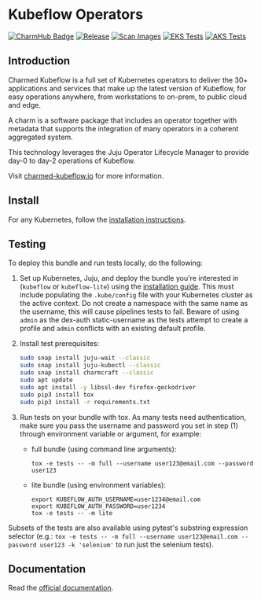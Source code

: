 # Kubeflow Operators
[![CharmHub Badge](https://charmhub.io/kubeflow/badge.svg)](https://charmhub.io/kubeflow)
[![Release](https://github.com/canonical/bundle-kubeflow/actions/workflows/release-bundle-to-charmhub.yaml/badge.svg)](https://github.com/canonical/bundle-kubeflow/actions/workflows/release-bundle-to-charmhub.yaml)
[![Scan Images](https://github.com/canonical/bundle-kubeflow/actions/workflows/scan-images.yaml/badge.svg)](https://github.com/canonical/bundle-kubeflow/actions/workflows/scan-images.yaml)
[![EKS Tests](https://github.com/canonical/bundle-kubeflow/actions/workflows/deploy-to-eks.yaml/badge.svg)](https://github.com/canonical/bundle-kubeflow/actions/workflows/deploy-to-eks.yaml)
[![AKS Tests](https://github.com/canonical/bundle-kubeflow/actions/workflows/deploy-to-aks.yaml/badge.svg)](https://github.com/canonical/bundle-kubeflow/actions/workflows/deploy-to-aks.yaml)

## Introduction

Charmed Kubeflow is a full set of Kubernetes operators to deliver the 30+ applications and services
that make up the latest version of Kubeflow, for easy operations anywhere, from workstations to
on-prem, to public cloud and edge.

A charm is a software package that includes an operator together with metadata that supports the
integration of many operators in a coherent aggregated system.

This technology leverages the Juju Operator Lifecycle Manager to provide day-0 to day-2 operations
of Kubeflow.

Visit [charmed-kubeflow.io][charmedkf] for more information.

## Install

For any Kubernetes, follow the [installation instructions][install].

## Testing

To deploy this bundle and run tests locally, do the following:

1. Set up Kubernetes, Juju, and deploy the bundle you're interested in (`kubeflow` or
   `kubeflow-lite`) using the [installation guide](https://charmed-kubeflow.io/docs/install/). This
   must include populating the `.kube/config` file with your Kubernetes cluster as the active
   context. Do not create a namespace with the same name as the username, this will cause pipelines
   tests to fail. Beware of using `admin` as the dex-auth static-username as the tests attempt to
   create a profile and `admin` conflicts with an existing default profile.

1. Install test prerequisites:

   ```bash
   sudo snap install juju-wait --classic
   sudo snap install juju-kubectl --classic
   sudo snap install charmcraft --classic
   sudo apt update
   sudo apt install -y libssl-dev firefox-geckodriver
   sudo pip3 install tox
   sudo pip3 install -r requirements.txt
   ```

1. Run tests on your bundle with tox. As many tests need authentication, make sure you pass the
   username and password you set in step (1) through environment variable or argument, for example:

   - full bundle (using command line arguments):
     ```
     tox -e tests -- -m full --username user123@email.com --password user123
     ```
   - lite bundle (using environment variables):
     ```
     export KUBEFLOW_AUTH_USERNAME=user1234@email.com
     export KUBEFLOW_AUTH_PASSWORD=user1234
     tox -e tests -- -m lite
     ```

Subsets of the tests are also available using pytest's substring expression selector (e.g.:
`tox -e tests -- -m full --username user123@email.com --password user123 -k 'selenium'` to run just
the selenium tests).

## Documentation

Read the [official documentation][docs].

[charmedkf]: https://charmed-kubeflow.io/
[docs]: https://charmed-kubeflow.io/docs/
[install]: https://charmed-kubeflow.io/docs/install
